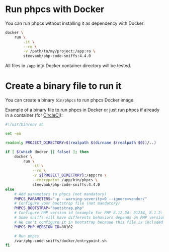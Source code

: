 # Run phpcs with Docker

You can run phpcs without installing it as dependency with Docker:

```bash
docker \
    run \
        -it \
        --rm \
        -v /path/to/my/project:/app:ro \
        steevanb/php-code-sniffs:4.4.0
```

All files in `/app` into Docker container directory will be tested.

# Create a binary file to run it

You can create a binary `bin/phpcs` to run phpcs Docker image.

Example of a binary file to run phpcs in Docker or just run phpcs if already in a container (for [CircleCI](circleci.md)):
```bash
#!/usr/bin/env sh

set -eu

readonly PROJECT_DIRECTORY=$(realpath $(dirname $(realpath $0))/..)

if [ $(which docker || false) ]; then
    docker \
        run \
            -it \
            --rm \
            -v ${PROJECT_DIRECTORY}:/app:ro \
            --entrypoint /app/bin/phpcs \
            steevanb/php-code-sniffs:4.4.0
else
    # Add parameters to phpcs (not mandatory)
    PHPCS_PARAMETERS="-p --warning-severity=0 --ignore=vendor/"
    # Configure your bootstrap file (not mandatory)
    PHPCS_BOOTSTRAP="bootstrap.php"
    # Configure PHP version id (example for PHP 8.12.34: 81234, 8.1.2: 80102) (not mandatory)
    # Some sniffs will have differents behaviors depends on PHP version
    # We can't configure it in bootstrap because this file is included after calling Sniff::register()
    PHPCS_PHP_VERSION_ID=80102

    # Run phpcs
    /var/php-code-sniffs/docker/entrypoint.sh
fi
```
